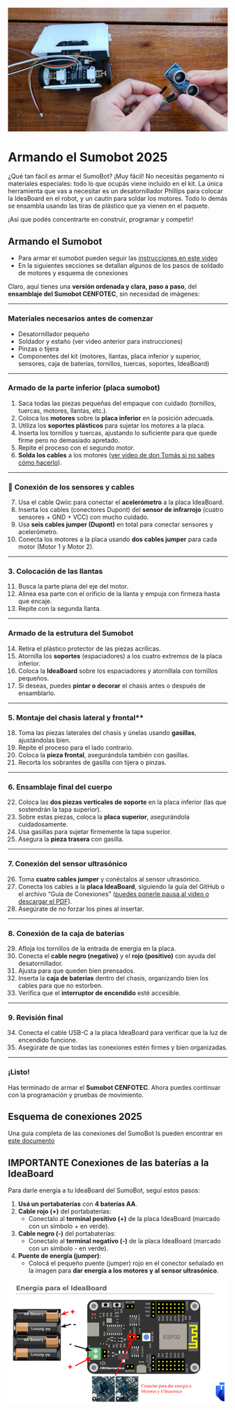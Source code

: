 ![armado](https://github.com/Universidad-Cenfotec/Sumobot/blob/main/imagenes/armadosumobot.png)
# Armando el Sumobot 2025

¿Qué tan fácil es armar el SumoBot? ¡Muy fácil! No necesitás pegamento ni materiales especiales: todo lo que ocupás viene incluido en el kit.
La única herramienta que vas a necesitar es un desatornillador Phillips para colocar la IdeaBoard en el robot, y un cautín para soldar los motores.
Todo lo demás se ensambla usando las tiras de plástico que ya vienen en el paquete.

¡Así que podés concentrarte en construir, programar y competir!

## Armando el Sumobot

- Para armar el sumobot pueden seguir las [instrucciones en este video](https://youtu.be/Cxlyzh-E9kE?si=Whpzej_X_6gWu1zQ)
- En la siguientes secciones se detallan algunos de los pasos de soldado de motores y esquema de conexiones


Claro, aquí tienes una **versión ordenada y clara, paso a paso**, del **ensamblaje del Sumobot CENFOTEC**, sin necesidad de imágenes:

---

### **Materiales necesarios antes de comenzar**

* Desatornillador pequeño
* Soldador y estaño (ver video anterior para instrucciones)
* Pinzas o tijera
* Componentes del kit (motores, llantas, placa inferior y superior, sensores, caja de baterías, tornillos, tuercas, soportes, IdeaBoard)

---

### **Armado de la parte inferior (placa sumobot)**

1. Saca todas las piezas pequeñas del empaque con cuidado (tornillos, tuercas, motores, llantas, etc.).
2. Coloca los **motores** sobre la **placa inferior** en la posición adecuada.
3. Utiliza los **soportes plásticos** para sujetar los motores a la placa.
4. Inserta los tornillos y tuercas, ajustando lo suficiente para que quede firme pero no demasiado apretado.
5. Repite el proceso con el segundo motor.
6. **Solda los cables** a los motores ([ver video de don Tomás si no sabes cómo hacerlo](https://youtu.be/R4Um8DInFHk?si=ON4kUQGllQKRUqAh)).

---

### 🔌 **Conexión de los sensores y cables**

7. Usa el cable Qwiic para conectar el **acelerómetro** a la placa IdeaBoard.
8. Inserta los cables (conectores Dupont) del **sensor de infrarrojo** (cuatro sensores + GND + VCC) con mucho cuidado.
9. Usa **seis cables jumper (Dupont)** en total para conectar sensores y acelerómetro.
10. Conecta los motores a la placa usando **dos cables jumper** para cada motor (Motor 1 y Motor 2).

---

### **3. Colocación de las llantas**

11. Busca la parte plana del eje del motor.
12. Alinea esa parte con el orificio de la llanta y empuja con firmeza hasta que encaje.
13. Repite con la segunda llanta.

---

### **Armado de la estrutura del Sumobot**

14. Retira el plástico protector de las piezas acrílicas.
15. Atornilla los **soportes** (espaciadores) a los cuatro extremos de la placa inferior.
16. Coloca la **IdeaBoard** sobre los espaciadores y atorníllala con tornillos pequeños.
17. Si deseas, puedes **pintar o decorar** el chasis antes o después de ensamblarlo.

---

### 5. Montaje del chasis lateral y frontal**

18. Toma las piezas laterales del chasis y únelas usando **gasillas**, ajustándolas bien.
19. Repite el proceso para el lado contrario.
20. Coloca la **pieza frontal**, asegurándola también con gasillas.
21. Recorta los sobrantes de gasilla con tijera o pinzas.

---

### **6. Ensamblaje final del cuerpo**

22. Coloca las **dos piezas verticales de soporte** en la placa inferior (las que sostendrán la tapa superior).
23. Sobre estas piezas, coloca la **placa superior**, asegurándola cuidadosamente.
24. Usa gasillas para sujetar firmemente la tapa superior.
25. Asegura la **pieza trasera** con gasilla.

---

### **7. Conexión del sensor ultrasónico**

26. Toma **cuatro cables jumper** y conéctalos al sensor ultrasónico.
27. Conecta los cables a la **placa IdeaBoard**, siguiendo la guía del GitHub o el archivo “Guía de Conexiones” ([puedes ponerle pausa al video o descargar el PDF](https://github.com/Universidad-Cenfotec/Sumobot/blob/main/Conexiones%20SumoBot.pdf)).
28. Asegúrate de no forzar los pines al insertar.

---

### **8. Conexión de la caja de baterías**

29. Afloja los tornillos de la entrada de energía en la placa.
30. Conecta el **cable negro (negativo)** y el **rojo (positivo)** con ayuda del desatornillador.
31. Ajusta para que queden bien prensados.
32. Inserta la **caja de baterías** dentro del chasis, organizando bien los cables para que no estorben.
33. Verifica que el **interruptor de encendido** esté accesible.

---

### **9. Revisión final**

34. Conecta el cable USB-C a la placa IdeaBoard para verificar que la luz de encendido funcione.
35. Asegúrate de que todas las conexiones estén firmes y bien organizadas.

---

### ¡Listo!

Has terminado de armar el **Sumobot CENFOTEC**. Ahora puedes continuar con la programación y pruebas de movimiento.


## Esquema de conexiones 2025

Una guia completa de las conexiones del SumoBot ls pueden encontrar en [este documento](https://github.com/Universidad-Cenfotec/Sumobot/blob/main/Conexiones%20SumoBot.pdf)

## **IMPORTANTE** Conexiones de las baterías a la IdeaBoard

Para darle energía a tu IdeaBoard del SumoBot, seguí estos pasos:

1. **Usá un portabaterías** con **4 baterías AA**.
2. **Cable rojo (+)** del portabaterías:
   - Conectalo al **terminal positivo (+)** de la placa IdeaBoard (marcado con un símbolo + en verde).
3. **Cable negro (-)** del portabaterías:
   - Conectalo al **terminal negativo (-)** de la placa IdeaBoard (marcado con un símbolo - en verde).
4. **Puente de energía (jumper)**:
   - Colocá el pequeño puente (jumper) rojo en el conector señalado en la imagen para **dar energía a los motores y al sensor ultrasónico**.

![Chasis](imagenes/baterias2025.png)

